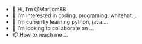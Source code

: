 - 👋 Hi, I’m @Marijom88
- 👀 I’m interested in coding, programing, whitehat...
- 🌱 I’m currently learning python, java....
- 💞️ I’m looking to collaborate on ...
- 📫 How to reach me ...

<!---
Marijom88/Marijom88 is a ✨ special ✨ repository because its `README.md` (this file) appears on your GitHub profile.
You can click the Preview link to take a look at your changes.
--->
